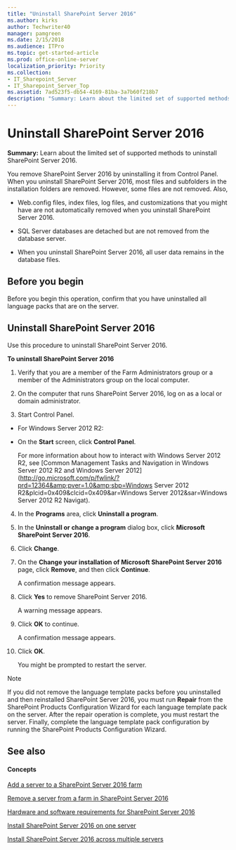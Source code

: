 ```yaml
---
title: "Uninstall SharePoint Server 2016"
ms.author: kirks
author: Techwriter40
manager: pamgreen
ms.date: 2/15/2018
ms.audience: ITPro
ms.topic: get-started-article
ms.prod: office-online-server
localization_priority: Priority
ms.collection:
- IT_Sharepoint_Server
- IT_Sharepoint_Server_Top
ms.assetid: 7ad523f5-db54-4169-81ba-3a7b60f218b7
description: "Summary: Learn about the limited set of supported methods to uninstall SharePoint Server 2016."
---
```


# Uninstall SharePoint Server 2016

 **Summary:** Learn about the limited set of supported methods to uninstall SharePoint Server 2016. 
  
You remove SharePoint Server 2016 by uninstalling it from Control Panel. When you uninstall SharePoint Server 2016, most files and subfolders in the installation folders are removed. However, some files are not removed. Also, 
  
- Web.config files, index files, log files, and customizations that you might have are not automatically removed when you uninstall SharePoint Server 2016.
    
- SQL Server databases are detached but are not removed from the database server.
    
- When you uninstall SharePoint Server 2016, all user data remains in the database files.
    
## Before you begin
<a name="begin"> </a>

Before you begin this operation, confirm that you have uninstalled all language packs that are on the server.
  
## Uninstall SharePoint Server 2016
<a name="begin"> </a>

Use this procedure to uninstall SharePoint Server 2016.
  
 **To uninstall SharePoint Server 2016**
  
1. Verify that you are a member of the Farm Administrators group or a member of the Administrators group on the local computer.
    
2. On the computer that runs SharePoint Server 2016, log on as a local or domain administrator.
    
3. Start Control Panel.
    
  - For Windows Server 2012 R2:
    
  - On the **Start** screen, click **Control Panel**.
    
    For more information about how to interact with Windows Server 2012 R2, see [Common Management Tasks and Navigation in Windows Server 2012 R2 and Windows Server 2012](http://go.microsoft.com/p/fwlink/?prd=12364&amp;pver=1.0&amp;sbp=Windows Server 2012 R2&amp;plcid=0x409&amp;clcid=0x409&amp;ar=Windows Server 2012&amp;sar=Windows Server 2012 R2 Navigat).
    
4. In the **Programs** area, click **Uninstall a program**.
    
5. In the **Uninstall or change a program** dialog box, click **Microsoft SharePoint Server 2016**.
    
6. Click **Change**.
    
7. On the **Change your installation of Microsoft SharePoint Server 2016** page, click **Remove**, and then click **Continue**.
    
    A confirmation message appears.
    
8. Click **Yes** to remove SharePoint Server 2016. 
    
    A warning message appears.
    
9. Click **OK** to continue. 
    
    A confirmation message appears.
    
10. Click **OK**.
    
    You might be prompted to restart the server.
    
> [!NOTE]
> If you did not remove the language template packs before you uninstalled and then reinstalled SharePoint Server 2016, you must run **Repair** from the SharePoint Products Configuration Wizard for each language template pack on the server. After the repair operation is complete, you must restart the server. Finally, complete the language template pack configuration by running the SharePoint Products Configuration Wizard. 
  
## See also
<a name="begin"> </a>

#### Concepts

[Add a server to a SharePoint Server 2016 farm](../install/add-a-server-to-a-sharepoint-server-2016-farm.md)
  
[Remove a server from a farm in SharePoint Server 2016](remove-a-server-from-a-farm-in-sharepoint-server-2016.md)
  
[Hardware and software requirements for SharePoint Server 2016](../install/hardware-and-software-requirements.md)
  
[Install SharePoint Server 2016 on one server](../install/install-sharepoint-server-2016-on-one-server.md)
  
[Install SharePoint Server 2016 across multiple servers](../install/install-sharepoint-server-2016-across-multiple-servers.md)

